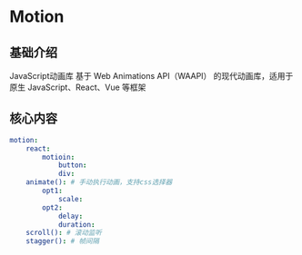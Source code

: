 # Motion


## 基础介绍


JavaScript动画库
基于 Web Animations API（WAAPI） 的现代动画库，适用于原生 JavaScript、React、Vue 等框架

## 核心内容
```yaml
motion:
    react:
        motioin:
            button:
            div:
    animate(): # 手动执行动画，支持css选择器
        opt1:
            scale:
        opt2:
            delay:
            duration:
    scroll(): # 滚动监听
    stagger(): # 帧间隔
```